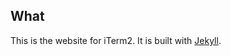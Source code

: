 ## What

This is the website for iTerm2. It is built with [Jekyll](https://github.com/mojombo/jekyll).